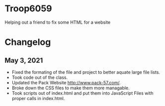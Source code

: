 # Troop6059
Helping out a friend to fix some HTML for a website

# Changelog
## May 3, 2021
  - Fixed the formating of the file and project to better aquate large file lists.
  - Took <body> code out of the <head> class.
  - Updated the Pack Website <http://www.pack-57.com/>.
  - Broke down the CSS files to make them more managable.
  - Took scripts out of index.html and put them into JavaScript Files with proper calls in index.html.
